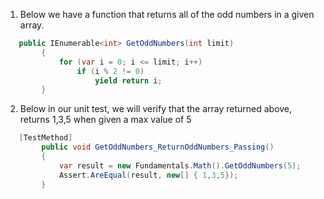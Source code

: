 1. Below we have a function that returns all of the odd numbers in a given array.
```cs
   public IEnumerable<int> GetOddNumbers(int limit)
        {
            for (var i = 0; i <= limit; i++)
                if (i % 2 != 0)
                    yield return i; 
        }
```
2. Below in our unit test, we will verify that the array returned above, returns 1,3,5 when given a max value of 5
```cs
   [TestMethod]
        public void GetOddNumbers_ReturnOddNumbers_Passing()
        {
            var result = new Fundamentals.Math().GetOddNumbers(5);
            Assert.AreEqual(result, new[] { 1,3,5});
        }
```
